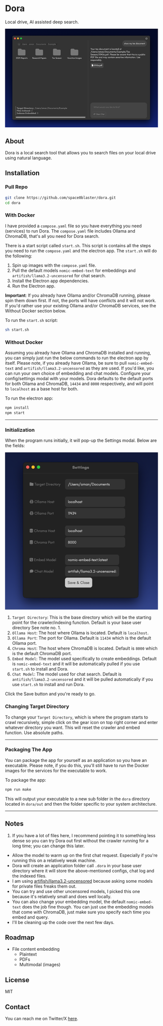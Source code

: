 # Dora

Local drive, AI assisted deep search.

![Dora hero image](readme-assets/hero.png)


## About
Dora is a local search tool that allows you to search files on your local drive using natural language.

## Installation

### Pull Repo
```bash
git clone https://github.com/space0blaster/dora.git
cd dora
```

### With Docker
I have provided a `compose.yaml` file so you have everything you need (services) to run Dora.
The `compose.yaml` file includes Ollama and ChromaDB, that's all you need for Dora search.

There is a start script called `start.sh`. This script is contains all the steps you need to run the `compose.yaml` and the electron app.
The `start.sh` will do the following:
1. Spin up images with the `compose.yaml` file.
2. Pull the default models `nomic-embed-text` for embeddings and `artifish/llama3.2-uncensored` for chat search.
3. Install the Electron app dependencies.
4. Run the Electron app.

**Important**: If you already have Ollama and/or ChromaDB running, please spin them down first. If not, the ports will have conflicts and it will not work. If you'd rather use your existing Ollama and/or ChromaDB services, see the Without Docker section below.

To run the `start.sh` script:
```bash
sh start.sh
```


### Without Docker
Assuming you already have Ollama and ChromaDB installed and running, you can simply just run the below commands to run the electron app by itself.
Please note, if you already have Ollama, be sure to pull `nomic-embed-text` and `artifish/llama3.2-uncensored` as they are used. If you'd like, you can run your own choice of embedding and chat models. Configure your config/settings modal with your models.
Dora defaults to the default ports for both Ollama and ChromaDB, `14434` and `8000` respectively, and will point to `localhost` as a base host for both.

To run the electron app:
```bash
npm install
npm start
```

---

### Initialization
When the program runs initially, it will pop-up the Settings modal. Below are the fields:

![Settings Modal](readme-assets/settings.png)

1. `Target Directory`: This is the base directory which will be the starting point for the crawler/indexing function. Default is your base user directory See note no. 1.
2. `Ollama Host`: The host where Ollama is located. Default is `localhost`.
3. `Ollama Port`: The port for Ollama. Default is `11434` which is the default Ollama port.
4. `Chroma Host`: The host where ChromaDB is located. Default is `8000` which is the default ChromaDB port.
5. `Embed Model`: The model used specifically to create embeddings. Default is `nomic-embed-text` and it will be automatically pulled if you use `start.sh` to install and Dora.
6. `Chat Model`: The model used for chat search. Default is `antifish/llama3.2-uncensored` and it will be pulled automatically if you use `start.sh` to install and run Dora.

Click the Save button and you're ready to go.

### Changing Target Directory
To change your `Target Directory`, which is where the program starts to crawl recursively, simple click on the gear icon on top right corner and enter whatever directory you want.
This will reset the crawler and embed function.
Use absolute paths.

---

### Packaging The App
You can package the app for yourself as an application so you have an executable. Please note, if you do this, you'll still have to run the Docker images for the services for the executable to work.

To package the app:
```bash
npm run make
```

This will output your executable to a new sub folder in the `dora` directory located in `dora/out` and then the folder specific to your system architecture.

---


## Notes
1. If you have a lot of files here, I recommend pointing it to something less dense so you can try Dora out first without the crawler running for a long time; you can change this later.

* Allow the model to warm up on the first chat request. Especially if you're running this on a relatively weak machine.
* Dora will create an application folder call `.dora` in your base user directory where it will store the above-mentioned configs, chat log and the indexed files.
* I am using [artifish/llama3.2-uncensored](https://ollama.com/artifish/llama3.2-uncensored) because asking some models for private files freaks them out.
* You can try and use other uncensored models, I picked this one because it's relatively small and does well locally.
* You can also change your embedding model, the default `nomic-embed-text` does the job fine though. You can just use the embedding models that come with ChromaDB, just make sure you specify each time you embed and query.
* I'll be cleaning up the code over the next few days.

## Roadmap
* File content embedding
  * Plaintext
  * PDFs 
  * Multimodal (images)

## License
MIT

## Contact
You can reach me on Twitter/X [here](https://x.com/amantsegai).
